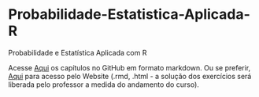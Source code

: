 # Probabilidade-Estatistica-Aplicada-R
Probabilidade e Estatística Aplicada com R

Acesse [Aqui](https://github.com/Rogerio-mack/Probabilidade-Estatistica-Aplicada-R/blob/main/PEA_md.md) os capítulos no GitHub em formato markdown. Ou se preferir, [Aqui](http://meusite.mackenzie.br/rogerio/PEA/PEA.html) para acesso pelo Website (.rmd, .html - a solução dos exercícios será liberada pelo professor a medida do andamento do curso). 
